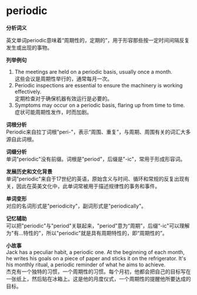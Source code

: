 # periodic

**分析词义**

  

英文单词periodic意味着“周期性的，定期的”，用于形容那些按一定时间间隔反复发生或出现的事物。

  

**列举例句**

  

1.  The meetings are held on a periodic basis, usually once a month.  
    这些会议是周期性举行的，通常每月一次。
2.  Periodic inspections are essential to ensure the machinery is working effectively.  
    定期检查对于确保机器有效运行是必要的。
3.  Symptoms may occur on a periodic basis, flaring up from time to time.  
    症状可能周期性发作，时而加剧。

  

**词根分析**  
Periodic来自拉丁词根"peri-"，表示“周围、重复”，与周期、周围有关的词汇大多源自此词根。

  

**词缀分析**  
单词"periodic"没有前缀。词根是"period"，后缀是"-ic"，常用于形成形容词。

  

**发展历史和文化背景**  
单词"periodic"来自于17世纪的英语，原始含义与时间、循环和常规的反复出现有关，因此在英美文化中，此单词常被用于描述规律性的事务和事件。

  

**单词变形**  
对应的名词形式是"periodicity"，副词形式是"periodically"。

  

**记忆辅助**  
可以把"periodic"与"period"关联起来，"period"意为“周期”，后缀“-ic"可以理解为"有...特性的"，所以"periodic"就是具有周期特性的，即“周期性的”。

  

**小故事**  
Jack has a peculiar habit, a periodic one. At the beginning of each month, he writes his goals on a piece of paper and sticks it on the refrigerator. It's his monthly ritual, a periodic reminder of what he aims to achieve.  
杰克有一个独特的习惯，一个周期性的习惯。每个月初，他都会把自己的目标写在一张纸上，然后贴在冰箱上。这是他的月度仪式，一个周期性的提醒他所要达成的目标。
